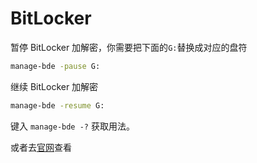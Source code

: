 # BitLocker


暂停 BitLocker 加解密，你需要把下面的`G:`替换成对应的盘符

```cmd
manage-bde -pause G:
```

继续 BitLocker 加解密

```cmd
manage-bde -resume G:
```

键入 `manage-bde -?` 获取用法。

或者去[官网](https://learn.microsoft.com/zh-cn/windows-server/administration/windows-commands/manage-bde)查看
